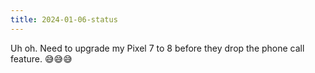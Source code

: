 ```yaml
---
title: 2024-01-06-status
---
```


Uh oh. Need to upgrade my Pixel 7 to 8 before they drop the phone call feature. 😅😅😅
